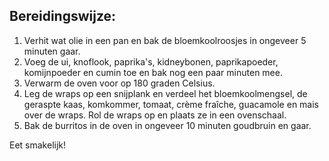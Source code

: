 ## Bereidingswijze:

1. Verhit wat olie in een pan en bak de bloemkoolroosjes in ongeveer 5 minuten gaar.
2. Voeg de ui, knoflook, paprika's, kidneybonen, paprikapoeder, komijnpoeder en cumin toe en bak nog een paar minuten mee.
3. Verwarm de oven voor op 180 graden Celsius.
4. Leg de wraps op een snijplank en verdeel het bloemkoolmengsel, de geraspte kaas, komkommer, tomaat, crème fraîche, guacamole en mais over de wraps. Rol de wraps op en plaats ze in een ovenschaal.
5. Bak de burritos in de oven in ongeveer 10 minuten goudbruin en gaar.

Eet smakelijk!